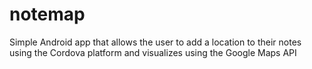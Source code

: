 # notemap
Simple Android app that allows the user to add a location to their notes using the Cordova platform and visualizes using the  Google Maps API
